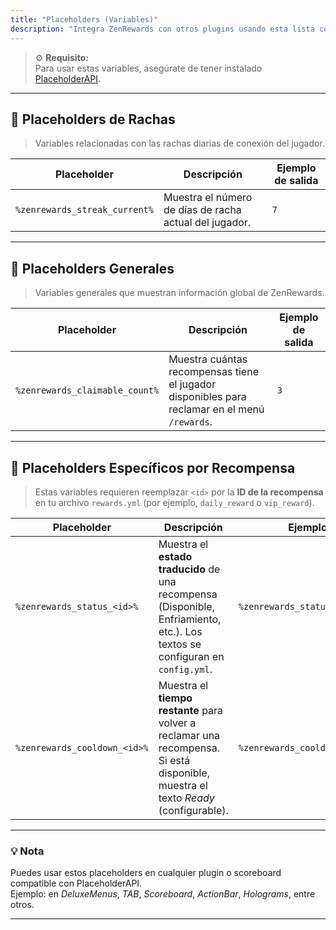 ```yaml
---
title: "Placeholders (Variables)"
description: "Integra ZenRewards con otros plugins usando esta lista completa de variables compatibles con PlaceholderAPI."
---
```


> ⚙️ **Requisito:**  
> Para usar estas variables, asegúrate de tener instalado [PlaceholderAPI](https://www.spigotmc.org/resources/placeholderapi.6245/).

---

## 🔁 Placeholders de Rachas

> Variables relacionadas con las rachas diarias de conexión del jugador.

| Placeholder | Descripción | Ejemplo de salida |
|--------------|-------------|-------------------|
| ```%zenrewards_streak_current%``` | Muestra el número de días de racha actual del jugador. | `7` |

---

## 🧩 Placeholders Generales

> Variables generales que muestran información global de ZenRewards.

| Placeholder | Descripción | Ejemplo de salida |
|--------------|-------------|-------------------|
| ```%zenrewards_claimable_count%``` | Muestra cuántas recompensas tiene el jugador disponibles para reclamar en el menú `/rewards`. | `3` |

---

## 🎯 Placeholders Específicos por Recompensa

> Estas variables requieren reemplazar `<id>` por la **ID de la recompensa** en tu archivo `rewards.yml` (por ejemplo, `daily_reward` o `vip_reward`).

| Placeholder | Descripción | Ejemplo de uso |
|--------------|-------------|----------------|
| ```%zenrewards_status_<id>%``` | Muestra el **estado traducido** de una recompensa (Disponible, Enfriamiento, etc.). Los textos se configuran en `config.yml`. | `%zenrewards_status_vip_reward%` |
| ```%zenrewards_cooldown_<id>%``` | Muestra el **tiempo restante** para volver a reclamar una recompensa. Si está disponible, muestra el texto *Ready* (configurable). | `%zenrewards_cooldown_daily_reward%` |

---

### 💡 Nota
Puedes usar estos placeholders en cualquier plugin o scoreboard compatible con PlaceholderAPI.  
Ejemplo: en *DeluxeMenus*, *TAB*, *Scoreboard*, *ActionBar*, *Holograms*, entre otros.

---

